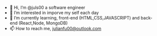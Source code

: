 - 👋 Hi, I’m @juls00 a software engineer
- 👀 I’m interested in imporve my self each day
- 🌱 I’m currently learning, front-end (HTML,CSS,JAVASCRIPT) and back-end (React,Node, MongoDB)
- 📫 How to reach me, julianfu00@outlook.com

<!---
juls00/juls00 is a ✨ special ✨ repository because its `README.md` (this file) appears on your GitHub profile.
You can click the Preview link to take a look at your changes.
--->
